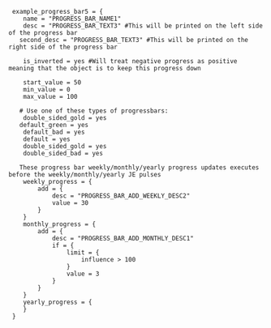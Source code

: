      example_progress_bar5 = {
        name = "PROGRESS_BAR_NAME1"
        desc = "PROGRESS_BAR_TEXT3" #This will be printed on the left side of the progress bar
       second_desc = "PROGRESS_BAR_TEXT3" #This will be printed on the right side of the progress bar
    
        is_inverted = yes #Will treat negative progress as positive meaning that the object is to keep this progress down

        start_value = 50
        min_value = 0
        max_value = 100
        
       # Use one of these types of progressbars:
        double_sided_gold = yes
       default_green = yes
        default_bad = yes
        default = yes
        double_sided_gold = yes
        double_sided_bad = yes
    
       These progress bar weekly/monthly/yearly progress updates executes before the weekly/monthly/yearly JE pulses
        weekly_progress = {
            add = {
                desc = "PROGRESS_BAR_ADD_WEEKLY_DESC2"
                value = 30
            }
        }
        monthly_progress = {
            add = {
                desc = "PROGRESS_BAR_ADD_MONTHLY_DESC1"
                if = {
                    limit = {
                        influence > 100
                    }
                    value = 3
                } 
            }
        }
        yearly_progress = {
        }
     }